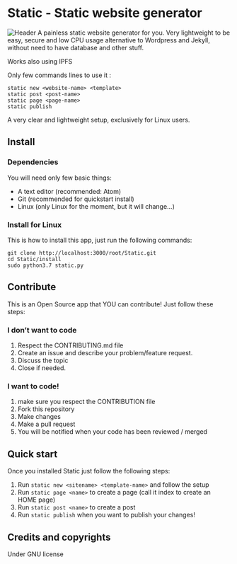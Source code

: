 # Static - Static website generator
![Header](http://image-missing.org/image.png)
A painless static website generator for you. Very lightweight to be easy, secure and low CPU usage alternative to Wordpress and Jekyll, without need to have database and other stuff.

Works also using IPFS

Only few commands lines to use it :

```
static new <website-name> <template>
static post <post-name>
static page <page-name>
static publish
```

A very clear and lightweight setup, exclusively for Linux users.

## Install
### Dependencies
You will need only few basic things:

* A text editor (recommended: Atom)
* Git (recommended for quickstart install)
* Linux (only Linux for the moment, but it will change...)

### Install for Linux
This is how to install this app, just run the following commands:
```
git clone http://localhost:3000/root/Static.git
cd Static/install
sudo python3.7 static.py
```

## Contribute
This is an Open Source app that YOU can contribute! Just follow these steps:

### I don’t want to code

1. Respect the CONTRIBUTING.md file
2. Create an issue and describe your problem/feature request.
3. Discuss the topic
4. Close if needed.

### I want to code!

1. make sure you respect the CONTRIBUTION file
2. Fork this repository
3. Make changes
4. Make a pull request
5. You will be notified when your code has been reviewed / merged

## Quick start

Once you installed Static just follow the following steps:
1. Run `static new <sitename> <template-name>` and follow the setup
2. Run `static page <name>` to create a page (call it index to create an HOME page)
3. Run `static post <name>` to create a post
4. Run `static publish` when you want to publish your changes!

## Credits and copyrights
Under GNU license
